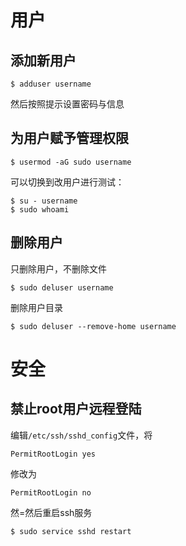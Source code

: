 # 用户

## 添加新用户

```
$ adduser username
```

然后按照提示设置密码与信息

## 为用户赋予管理权限

```
$ usermod -aG sudo username
```

可以切换到改用户进行测试：

```
$ su - username
$ sudo whoami
```

## 删除用户

只删除用户，不删除文件

```
$ sudo deluser username
```

删除用户目录

```
$ sudo deluser --remove-home username
```

# 安全

## 禁止root用户远程登陆

编辑`/etc/ssh/sshd_config`文件，将

```
PermitRootLogin yes
```

修改为

```
PermitRootLogin no
```

然=然后重启ssh服务

```
$ sudo service sshd restart
```
